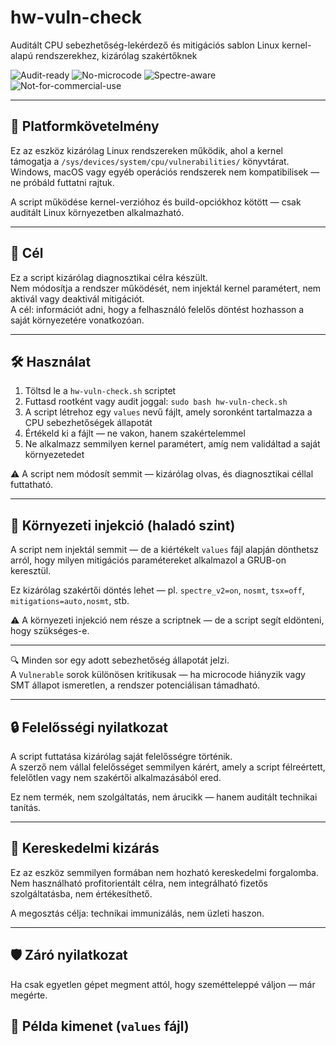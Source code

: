 # hw-vuln-check

Auditált CPU sebezhetőség-lekérdező és mitigációs sablon Linux kernel-alapú rendszerekhez, kizárólag szakértőknek

![Audit-ready](https://img.shields.io/badge/audit-ready-green)
![No-microcode](https://img.shields.io/badge/microcode-optout-blue)
![Spectre-aware](https://img.shields.io/badge/spectre-v2-on-orange)
![Not-for-commercial-use](https://img.shields.io/badge/no-commercial-use-red)

---

## 🔧 Platformkövetelmény

Ez az eszköz kizárólag Linux rendszereken működik, ahol a kernel támogatja a `/sys/devices/system/cpu/vulnerabilities/` könyvtárat.  
Windows, macOS vagy egyéb operációs rendszerek nem kompatibilisek — ne próbáld futtatni rajtuk.

A script működése kernel-verzióhoz és build-opciókhoz kötött — csak auditált Linux környezetben alkalmazható.

---

## 🎯 Cél

Ez a script kizárólag diagnosztikai célra készült.  
Nem módosítja a rendszer működését, nem injektál kernel paramétert, nem aktivál vagy deaktivál mitigációt.  
A cél: információt adni, hogy a felhasználó felelős döntést hozhasson a saját környezetére vonatkozóan.

---

## 🛠️ Használat

1. Töltsd le a `hw-vuln-check.sh` scriptet  
2. Futtasd rootként vagy audit joggal: `sudo bash hw-vuln-check.sh`  
3. A script létrehoz egy `values` nevű fájlt, amely soronként tartalmazza a CPU sebezhetőségek állapotát  
4. Értékeld ki a fájlt — ne vakon, hanem szakértelemmel  
5. Ne alkalmazz semmilyen kernel paramétert, amíg nem validáltad a saját környezetedet

⚠️ A script nem módosít semmit — kizárólag olvas, és diagnosztikai céllal futtatható.

---

## 🧬 Környezeti injekció (haladó szint)

A script nem injektál semmit — de a kiértékelt `values` fájl alapján dönthetsz arról, hogy milyen mitigációs paramétereket alkalmazol a GRUB-on keresztül.

Ez kizárólag szakértői döntés lehet — pl. `spectre_v2=on`, `nosmt`, `tsx=off`, `mitigations=auto,nosmt`, stb.

⚠️ A környezeti injekció nem része a scriptnek — de a script segít eldönteni, hogy szükséges-e.

---


🔍 Minden sor egy adott sebezhetőség állapotát jelzi.  
A `Vulnerable` sorok különösen kritikusak — ha microcode hiányzik vagy SMT állapot ismeretlen, a rendszer potenciálisan támadható.

---

## 🔒 Felelősségi nyilatkozat

A script futtatása kizárólag saját felelősségre történik.  
A szerző nem vállal felelősséget semmilyen kárért, amely a script félreértett, felelőtlen vagy nem szakértői alkalmazásából ered.

Ez nem termék, nem szolgáltatás, nem árucikk — hanem auditált technikai tanítás.

---

## 🚫 Kereskedelmi kizárás

Ez az eszköz semmilyen formában nem hozható kereskedelmi forgalomba.  
Nem használható profitorientált célra, nem integrálható fizetős szolgáltatásba, nem értékesíthető.

A megosztás célja: technikai immunizálás, nem üzleti haszon.

---

## 🛡️ Záró nyilatkozat

Ha csak egyetlen gépet megment attól, hogy szemétteleppé váljon — már megérte.


## 📄 Példa kimenet (`values` fájl)

